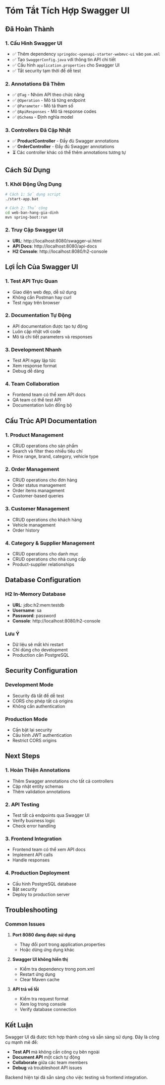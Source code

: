 # Tóm Tắt Tích Hợp Swagger UI

## Đã Hoàn Thành

### 1. Cấu Hình Swagger UI
- ✅ Thêm dependency `springdoc-openapi-starter-webmvc-ui` vào `pom.xml`
- ✅ Tạo `SwaggerConfig.java` với thông tin API chi tiết
- ✅ Cấu hình `application.properties` cho Swagger UI
- ✅ Tắt security tạm thời để dễ test

### 2. Annotations Đã Thêm
- ✅ `@Tag` - Nhóm API theo chức năng
- ✅ `@Operation` - Mô tả từng endpoint
- ✅ `@Parameter` - Mô tả tham số
- ✅ `@ApiResponses` - Mô tả response codes
- ✅ `@Schema` - Định nghĩa model

### 3. Controllers Đã Cập Nhật
- ✅ **ProductController** - Đầy đủ Swagger annotations
- ✅ **OrderController** - Đầy đủ Swagger annotations
- ⏳ Các controller khác có thể thêm annotations tương tự

## Cách Sử Dụng

### 1. Khởi Động Ứng Dụng
```bash
# Cách 1: Sử dụng script
./start-app.bat

# Cách 2: Thủ công
cd web-ban-hang-gia-dinh
mvn spring-boot:run
```

### 2. Truy Cập Swagger UI
- **URL**: http://localhost:8080/swagger-ui.html
- **API Docs**: http://localhost:8080/api-docs
- **H2 Console**: http://localhost:8080/h2-console

## Lợi Ích Của Swagger UI

### 1. Test API Trực Quan
- Giao diện web đẹp, dễ sử dụng
- Không cần Postman hay curl
- Test ngay trên browser

### 2. Documentation Tự Động
- API documentation được tạo tự động
- Luôn cập nhật với code
- Mô tả chi tiết parameters và responses

### 3. Development Nhanh
- Test API ngay lập tức
- Xem response format
- Debug dễ dàng

### 4. Team Collaboration
- Frontend team có thể xem API docs
- QA team có thể test API
- Documentation luôn đồng bộ

## Cấu Trúc API Documentation

### 1. Product Management
- CRUD operations cho sản phẩm
- Search và filter theo nhiều tiêu chí
- Price range, brand, category, vehicle type

### 2. Order Management
- CRUD operations cho đơn hàng
- Order status management
- Order items management
- Customer-based queries

### 3. Customer Management
- CRUD operations cho khách hàng
- Vehicle management
- Order history

### 4. Category & Supplier Management
- CRUD operations cho danh mục
- CRUD operations cho nhà cung cấp
- Product-supplier relationships

## Database Configuration

### H2 In-Memory Database
- **URL**: jdbc:h2:mem:testdb
- **Username**: sa
- **Password**: password
- **Console**: http://localhost:8080/h2-console

### Lưu Ý
- Dữ liệu sẽ mất khi restart
- Chỉ dùng cho development
- Production cần PostgreSQL

## Security Configuration

### Development Mode
- Security đã tắt để dễ test
- CORS cho phép tất cả origins
- Không cần authentication

### Production Mode
- Cần bật lại security
- Cấu hình JWT authentication
- Restrict CORS origins

## Next Steps

### 1. Hoàn Thiện Annotations
- Thêm Swagger annotations cho tất cả controllers
- Cập nhật entity schemas
- Thêm validation annotations

### 2. API Testing
- Test tất cả endpoints qua Swagger UI
- Verify business logic
- Check error handling

### 3. Frontend Integration
- Frontend team có thể xem API docs
- Implement API calls
- Handle responses

### 4. Production Deployment
- Cấu hình PostgreSQL database
- Bật security
- Deploy to production server

## Troubleshooting

### Common Issues
1. **Port 8080 đang được sử dụng**
   - Thay đổi port trong application.properties
   - Hoặc dừng ứng dụng khác

2. **Swagger UI không hiển thị**
   - Kiểm tra dependency trong pom.xml
   - Restart ứng dụng
   - Clear Maven cache

3. **API trả về lỗi**
   - Kiểm tra request format
   - Xem log trong console
   - Verify database connection

## Kết Luận

Swagger UI đã được tích hợp thành công và sẵn sàng sử dụng. Đây là công cụ mạnh mẽ để:

- **Test API** mà không cần công cụ bên ngoài
- **Document API** một cách tự động
- **Collaborate** giữa các team members
- **Debug** và troubleshoot API issues

Backend hiện tại đã sẵn sàng cho việc testing và frontend integration. 